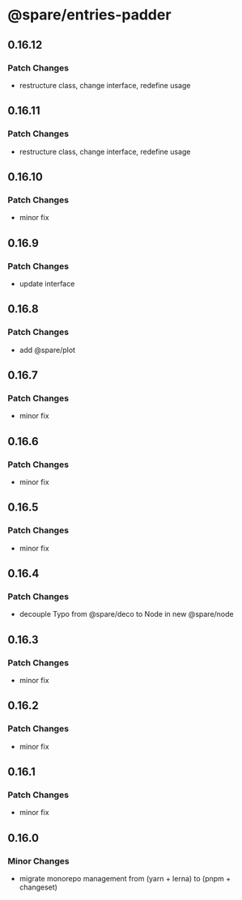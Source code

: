 # @spare/entries-padder

## 0.16.12

### Patch Changes

- restructure class, change interface, redefine usage

## 0.16.11

### Patch Changes

- restructure class, change interface, redefine usage

## 0.16.10

### Patch Changes

- minor fix

## 0.16.9

### Patch Changes

- update interface

## 0.16.8

### Patch Changes

- add @spare/plot

## 0.16.7

### Patch Changes

- minor fix

## 0.16.6

### Patch Changes

- minor fix

## 0.16.5

### Patch Changes

- minor fix

## 0.16.4

### Patch Changes

- decouple Typo from @spare/deco to Node in new @spare/node

## 0.16.3

### Patch Changes

- minor fix

## 0.16.2

### Patch Changes

- minor fix

## 0.16.1

### Patch Changes

- minor fix

## 0.16.0

### Minor Changes

- migrate monorepo management from (yarn + lerna) to (pnpm + changeset)
